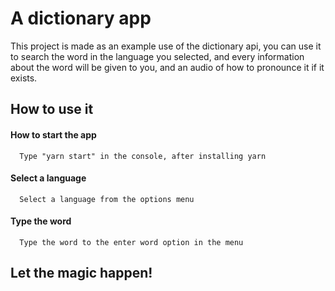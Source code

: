 
# A dictionary app

This project is made as an example use of the dictionary api, you can use it to search the word in the language you selected, and every information about the word will be given to you, and an audio of how to pronounce it if it exists.

## How to use it

#### How to start the app

```http
  Type "yarn start" in the console, after installing yarn
```

#### Select a language

```http
  Select a language from the options menu
```

#### Type the word

```http
  Type the word to the enter word option in the menu
```

## Let the magic happen!
